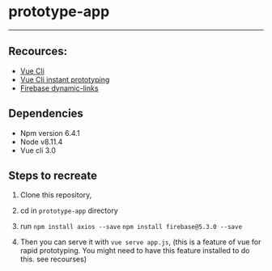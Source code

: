 # prototype-app
___

 ## Recources: 
 
 - [Vue Cli](http://cli.vuejs.org/guide/installation.html) 
 - [Vue Cli instant prototyping](https://cli.vuejs.org/guide/prototyping.html)
 - [Firebase dynamic-links](https://firebase.google.com/docs/dynamic-links/)
 
 ## Dependencies
 - Npm version 6.4.1
 - Node v8.11.4
 - Vue cli 3.0
 
  ## Steps to recreate
 
 1. Clone this repository,
 
 2. cd in `prototype-app` directory
 
 3. run `npm install axios --save`
        `npm install firebase@5.3.0 --save`

 
 
 3. Then you can serve it with `vue serve app.js`, (this is a feature of vue for rapid prototyping. You might need to have this feature installed to do this. see recourses)
